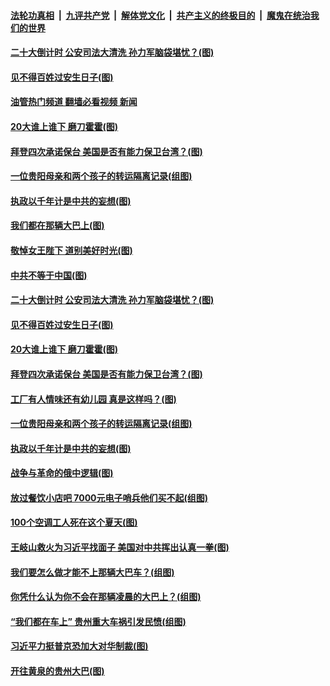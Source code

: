 ####  [法轮功真相](../../../../basic/blob/master/README.md?t=09240531) &nbsp;|&nbsp; [九评共产党](../../../../9ping.md/blob/master/README.md?t=09240531) &nbsp;|&nbsp; [解体党文化](../../../../jtdwh.md/blob/master/README.md?t=09240531)  &nbsp;|&nbsp; [共产主义的终极目的](../../../../gczydzjmd.md/blob/master/README.md?t=09240531) &nbsp;|&nbsp; [魔鬼在统治我们的世界](../../../../mgztzwmdsj.md/blob/master/README.md?t=09240531) 

#### [二十大倒计时 公安司法大清洗 孙力军脑袋堪忧？(图)](../pages/p4/1017350.md?t=09240531) 

#### [见不得百姓过安生日子(图)](../pages/p4/1017327.md?t=09240531) 

#### [油管热门频道 翻墙必看视频 新闻](http://45.76.130.85:81/youtube.html?09240531)

#### [20大谁上谁下 磨刀霍霍(图)](../pages/p4/1017333.md?t=09240531) 

#### [拜登四次承诺保台 美国是否有能力保卫台湾？(图)](../pages/p4/1017260.md?t=09240531) 

#### [一位贵阳母亲和两个孩子的转运隔离记录(组图)](../pages/p4/1017256.md?t=09240531) 

#### [执政以千年计是中共的妄想(图)](../pages/p4/1017254.md?t=09240531) 

#### [我们都在那辆大巴上(图)](../pages/p4/1017411.md?t=09240531) 

#### [敬悼女王陛下 道别美好时光(图)](../pages/p4/1017410.md?t=09240531) 

#### [中共不等于中国(图)](../pages/p4/1017408.md?t=09240531) 

#### [二十大倒计时 公安司法大清洗 孙力军脑袋堪忧？(图)](../pages/p4/1017350.md?t=09240531) 

#### [见不得百姓过安生日子(图)](../pages/p4/1017327.md?t=09240531) 

#### [20大谁上谁下 磨刀霍霍(图)](../pages/p4/1017333.md?t=09240531) 

#### [拜登四次承诺保台 美国是否有能力保卫台湾？(图)](../pages/p4/1017260.md?t=09240531) 

#### [工厂有人情味还有幼儿园 真是这样吗？(图)](../pages/p4/1017257.md?t=09240531) 

#### [一位贵阳母亲和两个孩子的转运隔离记录(组图)](../pages/p4/1017256.md?t=09240531) 

#### [执政以千年计是中共的妄想(图)](../pages/p4/1017254.md?t=09240531) 

#### [战争与革命的俄中逻辑(图)](../pages/p4/1017182.md?t=09240531) 

#### [放过餐饮小店吧 7000元电子哨兵他们买不起(组图)](../pages/p4/1017181.md?t=09240531) 

#### [100个空调工人死在这个夏天(图)](../pages/p4/1017180.md?t=09240531) 

#### [王岐山救火为习近平找面子 美国对中共挥出认真一拳(图)](../pages/p4/1017177.md?t=09240531) 

#### [我们要怎么做才能不上那辆大巴车？(组图)](../pages/p4/1017172.md?t=09240531) 

#### [你凭什么认为你不会在那辆凌晨的大巴上？(组图)](../pages/p4/1017174.md?t=09240531) 


#### [“我们都在车上” 贵州重大车祸引发民愤(组图)](../pages/p4/1017107.md?t=09240531) 

#### [习近平力挺普京恐加大对华制裁(图)](../pages/p4/1017109.md?t=09240531) 

#### [开往黄泉的贵州大巴(图)](../pages/p4/1017105.md?t=09240531) 

<img src='http://gfw-breaker.win/goodnews/indexes/p4.md' width='0px' height='0px'/>
